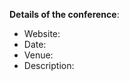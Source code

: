 <!--  Thanks for sending a pull request! You are awesome! :)
-->


**Details of the conference**:

- Website:
- Date:
- Venue:
- Description:

